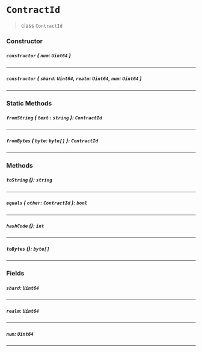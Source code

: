 # `ContractId`

> class `ContractId`

### Constructor

##### `constructor` ( `num`: `Uint64` )

---

##### `constructor` ( `shard`: `Uint64`, `realm`: `Uint64`, `num`: `Uint64` )

---

### Static Methods

##### `fromString` ( `text` : `string` ): `ContractId`

---

##### `fromBytes` ( `byte`: `byte[]` ): `ContractId`

---

### Methods

##### `toString` (): `string`

---

##### `equals` ( `other`: `ContractId` ): `bool`

---

##### `hashCode` (): `int`

---

##### `toBytes` (): `byte[]`

---

### Fields

##### `shard`: `Uint64`

---

##### `realm`: `Uint64`

---

##### `num`: `Uint64`

---
